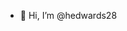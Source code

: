 - 👋 Hi, I’m @hedwards28


<!---
hedwards28/hedwards28 is a ✨ special ✨ repository because its `README.md` (this file) appears on your GitHub profile.
You can click the Preview link to take a look at your changes.
--->
